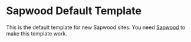 Sapwood Default Template
==========

This is the default template for new Sapwood sites. You need
[Sapwood](https://github.com/seancdavis/sapwood) to make this template work.
